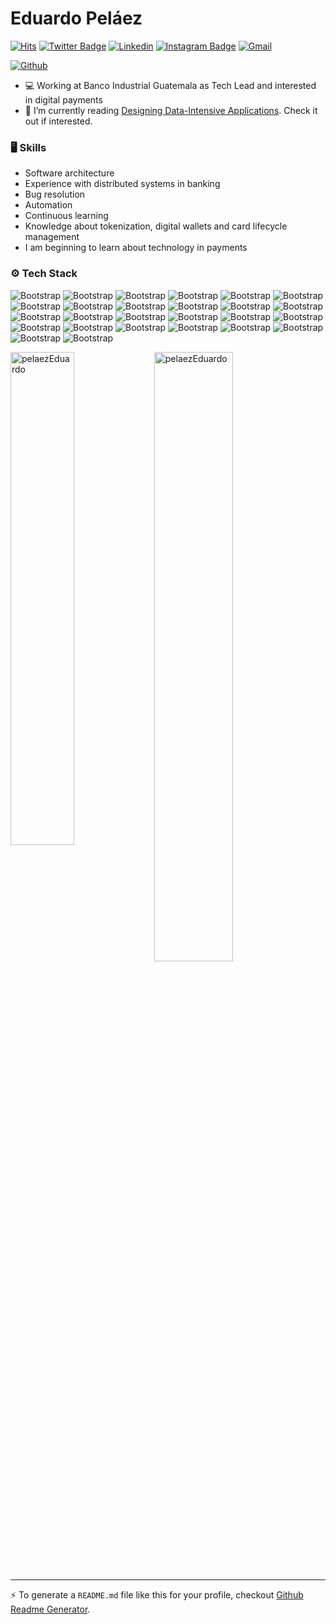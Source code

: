 # Eduardo Peláez

[![Hits](https://hits.seeyoufarm.com/api/count/incr/badge.svg?url=https%3A%2F%2Fgithub.com%2FpelaezEduardo%2FpelaezEduardo&count_bg=%2379C83D&title_bg=%23555555&icon=&icon_color=%23E7E7E7&title=Profile+Views&edge_flat=false)](https://hits.seeyoufarm.com)
[![Twitter Badge](https://img.shields.io/badge/-Twitter-1da1f2?labelColor=1da1f2&logo=twitter&logoColor=white&link=https://twitter.com/edpelaezc)](https://twitter.com/edpelaezc)
[![Linkedin](https://img.shields.io/badge/-LinkedIn-blue?style=flat&logo=Linkedin&logoColor=white)](https://www.linkedin.com/in/eduardo-peláez-7992bb1a4/)
[![Instagram Badge](https://img.shields.io/badge/-Instagram-purple?logo=instagram&logoColor=white&link=https://instagram.com/edpelaezc/)](https://www.instagram.com/edpelaezc)
[![Gmail](https://img.shields.io/badge/-Gmail-c14438?style=flat&logo=Gmail&logoColor=white)](mailto:eduanpelaezcz@gmail.com)

[![Github](https://img.shields.io/github/followers/pelaezEduardo?label=Follow&style=social)](https://github.com/pelaezEduardo)

- 💻 Working at Banco Industrial Guatemala as Tech Lead and interested in digital payments
- 🤔 I’m currently reading [Designing Data-Intensive Applications](https://www.oreilly.com/library/view/designing-data-intensive-applications/9781491903063/). Check it out if interested.


### 🖥 Skills

- Software architecture
- Experience with distributed systems in banking
- Bug resolution
- Automation
- Continuous learning
- Knowledge about tokenization, digital wallets and card lifecycle management
- I am beginning to learn about technology in payments
### ⚙️ Tech Stack

![Bootstrap](https://img.shields.io/badge/-ASP.NET-05122A?style=flat-square&logo=ASP.NET&color=353535) ![Bootstrap](https://img.shields.io/badge/-ASP.NET%20Core-05122A?style=flat-square&logo=ASP.NET-Core&color=353535) ![Bootstrap](https://img.shields.io/badge/-Entity%20Framework-05122A?style=flat-square&logo=Entity-Framework&color=353535) ![Bootstrap](https://img.shields.io/badge/-Dapper-05122A?style=flat-square&logo=Dapper&color=353535) ![Bootstrap](https://img.shields.io/badge/-MSSQL-05122A?style=flat-square&logo=MSSQL&color=353535) ![Bootstrap](https://img.shields.io/badge/-PostgreSQL-05122A?style=flat-square&logo=PostgreSQL&color=353535) ![Bootstrap](https://img.shields.io/badge/-CosmosDB-05122A?style=flat-square&logo=CosmosDB&color=353535) ![Bootstrap](https://img.shields.io/badge/-MongoDB-05122A?style=flat-square&logo=MongoDB&color=353535) ![Bootstrap](https://img.shields.io/badge/-Redis-05122A?style=flat-square&logo=Redis&color=353535) ![Bootstrap](https://img.shields.io/badge/-IdentityServer4-05122A?style=flat-square&logo=IdentityServer4&color=353535) ![Bootstrap](https://img.shields.io/badge/-SQL-05122A?style=flat-square&logo=SQL&color=353535) ![Bootstrap](https://img.shields.io/badge/-Azure%20DevOps%20CI/CD-05122A?style=flat-square&logo=Azure-DevOps-CI/CD&color=353535) ![Bootstrap](https://img.shields.io/badge/-Git-05122A?style=flat-square&logo=Git&color=353535) ![Bootstrap](https://img.shields.io/badge/-Kubernetes-05122A?style=flat-square&logo=Kubernetes&color=353535) ![Bootstrap](https://img.shields.io/badge/-Openshift-05122A?style=flat-square&logo=Openshift&color=353535) ![Bootstrap](https://img.shields.io/badge/-Helm-05122A?style=flat-square&logo=Helm&color=353535) ![Bootstrap](https://img.shields.io/badge/-Docker-05122A?style=flat-square&logo=Docker&color=353535) ![Bootstrap](https://img.shields.io/badge/-Istio-05122A?style=flat-square&logo=Istio&color=353535) ![Bootstrap](https://img.shields.io/badge/-gRPC-05122A?style=flat-square&logo=gRPC&color=353535) ![Bootstrap](https://img.shields.io/badge/-Angular-05122A?style=flat-square&logo=Angular&color=353535) ![Bootstrap](https://img.shields.io/badge/-Power%20BI-05122A?style=flat-square&logo=Power-BI&color=353535) ![Bootstrap](https://img.shields.io/badge/-Azure-05122A?style=flat-square&logo=Azure&color=353535) ![Bootstrap](https://img.shields.io/badge/-RabbitMQ-05122A?style=flat-square&logo=RabbitMQ&color=353535) ![Bootstrap](https://img.shields.io/badge/-ElasticSearch-05122A?style=flat-square&logo=ElasticSearch&color=353535) ![Bootstrap](https://img.shields.io/badge/-Logstash-05122A?style=flat-square&logo=Logstash&color=353535) ![Bootstrap](https://img.shields.io/badge/-Kibana-05122A?style=flat-square&logo=Kibana&color=353535)

<div>
  <img width="45%" align="left" src="https://github-readme-stats.vercel.app/api/top-langs?username=pelaezEduardo&show_icons=true&locale=en&layout=compact" alt="pelaezEduardo" />
  <img width="50%"  src="https://github-readme-streak-stats.herokuapp.com/?user=pelaezEduardo&" alt="pelaezEduardo" />
</div>


---
:zap: To generate a `README.md` file like this for your profile, checkout [Github Readme Generator](https://hejazizo-github-profile-readme-srcstreamlit-app-i6skm7.streamlit.app/).
